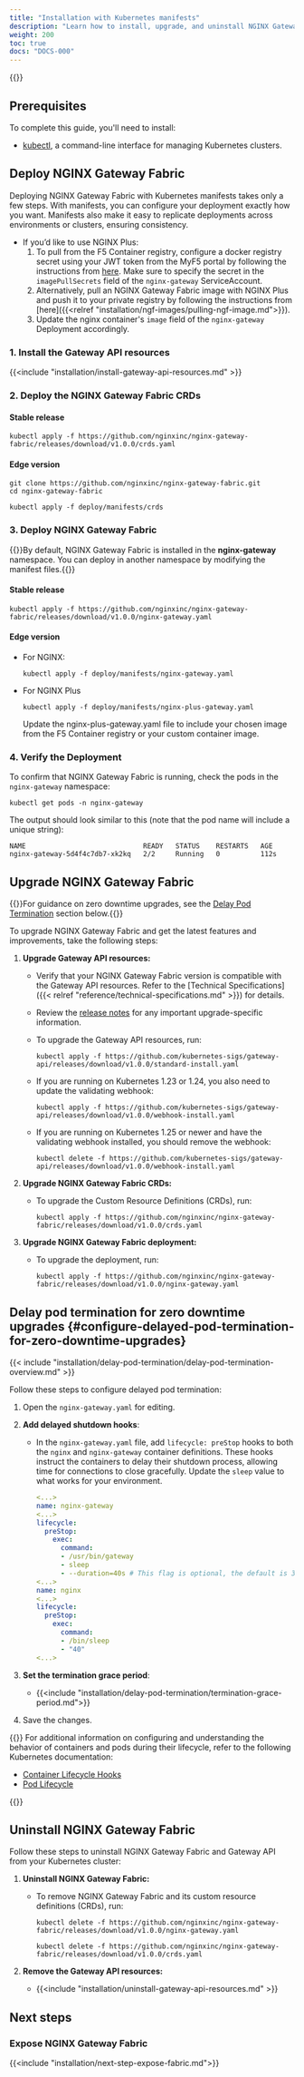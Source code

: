 ```yaml
---
title: "Installation with Kubernetes manifests"
description: "Learn how to install, upgrade, and uninstall NGINX Gateway Fabric using Kubernetes manifests."
weight: 200
toc: true
docs: "DOCS-000"
---
```


{{<custom-styles>}}

## Prerequisites

To complete this guide, you'll need to install:

- [kubectl](https://kubernetes.io/docs/tasks/tools/), a command-line interface for managing Kubernetes clusters.


## Deploy NGINX Gateway Fabric

Deploying NGINX Gateway Fabric with Kubernetes manifests takes only a few steps. With manifests, you can configure your deployment exactly how you want. Manifests also make it easy to replicate deployments across environments or clusters, ensuring consistency.

- If you’d like to use NGINX Plus:
  1. To pull from the F5 Container registry, configure a docker registry secret using your JWT token from the MyF5 portal by following the instructions from [here](https://docs.nginx.com/nginx-gateway-fabric/installation/ngf-images/jwt-token-docker-secret). Make sure to specify the secret in the `imagePullSecrets` field of the `nginx-gateway` ServiceAccount.
  1. Alternatively, pull an NGINX Gateway Fabric image with NGINX Plus and push it to your private registry by following the instructions from [here]({{<relref "installation/ngf-images/pulling-ngf-image.md">}}).
  1. Update the nginx container's `image` field of the `nginx-gateway` Deployment accordingly.

### 1. Install the Gateway API resources

{{<include "installation/install-gateway-api-resources.md" >}}

### 2. Deploy the NGINX Gateway Fabric CRDs

#### Stable release

   ```shell
   kubectl apply -f https://github.com/nginxinc/nginx-gateway-fabric/releases/download/v1.0.0/crds.yaml
   ```

#### Edge version

   ```shell
   git clone https://github.com/nginxinc/nginx-gateway-fabric.git
   cd nginx-gateway-fabric
   ```

   ```shell
   kubectl apply -f deploy/manifests/crds
   ```

### 3. Deploy NGINX Gateway Fabric

   {{<note>}}By default, NGINX Gateway Fabric is installed in the **nginx-gateway** namespace. You can deploy in another namespace by modifying the manifest files.{{</note>}}

#### Stable release

   ```shell
   kubectl apply -f https://github.com/nginxinc/nginx-gateway-fabric/releases/download/v1.0.0/nginx-gateway.yaml
   ```

#### Edge version

- For NGINX:

   ```shell
   kubectl apply -f deploy/manifests/nginx-gateway.yaml
   ```

- For NGINX Plus

   ```shell
   kubectl apply -f deploy/manifests/nginx-plus-gateway.yaml
   ```

   Update the nginx-plus-gateway.yaml file to include your chosen image from the F5 Container registry or your custom container image.


### 4. Verify the Deployment

To confirm that NGINX Gateway Fabric is running, check the pods in the `nginx-gateway` namespace:

   ```shell
   kubectl get pods -n nginx-gateway
   ```

   The output should look similar to this (note that the pod name will include a unique string):

   ```text
   NAME                             READY   STATUS    RESTARTS   AGE
   nginx-gateway-5d4f4c7db7-xk2kq   2/2     Running   0          112s
   ```


## Upgrade NGINX Gateway Fabric

{{<tip>}}For guidance on zero downtime upgrades, see the [Delay Pod Termination](#configure-delayed-pod-termination-for-zero-downtime-upgrades) section below.{{</tip>}}

To upgrade NGINX Gateway Fabric and get the latest features and improvements, take the following steps:

1. **Upgrade Gateway API resources:**

   - Verify that your NGINX Gateway Fabric version is compatible with the Gateway API resources. Refer to the [Technical Specifications]({{< relref "reference/technical-specifications.md" >}}) for details.
   - Review the [release notes](https://github.com/kubernetes-sigs/gateway-api/releases) for any important upgrade-specific information.
   - To upgrade the Gateway API resources, run:

      ```shell
      kubectl apply -f https://github.com/kubernetes-sigs/gateway-api/releases/download/v1.0.0/standard-install.yaml
      ```

   - If you are running on Kubernetes 1.23 or 1.24, you also need to update the validating webhook:

      ```shell
      kubectl apply -f https://github.com/kubernetes-sigs/gateway-api/releases/download/v1.0.0/webhook-install.yaml
      ```

   - If you are running on Kubernetes 1.25 or newer and have the validating webhook installed, you should remove the
   webhook:

      ```shell
      kubectl delete -f https://github.com/kubernetes-sigs/gateway-api/releases/download/v1.0.0/webhook-install.yaml
      ```

1. **Upgrade NGINX Gateway Fabric CRDs:**
   - To upgrade the Custom Resource Definitions (CRDs), run:

      ```shell
      kubectl apply -f https://github.com/nginxinc/nginx-gateway-fabric/releases/download/v1.0.0/crds.yaml
      ```

1. **Upgrade NGINX Gateway Fabric deployment:**
   - To upgrade the deployment, run:

      ```shell
      kubectl apply -f https://github.com/nginxinc/nginx-gateway-fabric/releases/download/v1.0.0/nginx-gateway.yaml
      ```


## Delay pod termination for zero downtime upgrades {#configure-delayed-pod-termination-for-zero-downtime-upgrades}

{{< include "installation/delay-pod-termination/delay-pod-termination-overview.md" >}}

Follow these steps to configure delayed pod termination:

1. Open the `nginx-gateway.yaml` for editing.

1. **Add delayed shutdown hooks**:

   - In the `nginx-gateway.yaml` file, add `lifecycle: preStop` hooks to both the `nginx` and `nginx-gateway` container definitions. These hooks instruct the containers to delay their shutdown process, allowing time for connections to close gracefully. Update the `sleep` value to what works for your environment.

      ```yaml
      <...>
      name: nginx-gateway
      <...>
      lifecycle:
        preStop:
          exec:
            command:
            - /usr/bin/gateway
            - sleep
            - --duration=40s # This flag is optional, the default is 30s
      <...>
      name: nginx
      <...>
      lifecycle:
        preStop:
          exec:
            command:
            - /bin/sleep
            - "40"
      <...>
      ```

1. **Set the termination grace period**:

   - {{<include "installation/delay-pod-termination/termination-grace-period.md">}}

1. Save the changes.

{{<see-also>}}
For additional information on configuring and understanding the behavior of containers and pods during their lifecycle, refer to the following Kubernetes documentation:

- [Container Lifecycle Hooks](https://kubernetes.io/docs/concepts/containers/container-lifecycle-hooks/#container-hooks)
- [Pod Lifecycle](https://kubernetes.io/docs/concepts/workloads/Pods/Pod-lifecycle/#Pod-termination)

{{</see-also>}}


## Uninstall NGINX Gateway Fabric

Follow these steps to uninstall NGINX Gateway Fabric and Gateway API from your Kubernetes cluster:

1. **Uninstall NGINX Gateway Fabric:**

   - To remove NGINX Gateway Fabric and its custom resource definitions (CRDs), run:

     ```shell
     kubectl delete -f https://github.com/nginxinc/nginx-gateway-fabric/releases/download/v1.0.0/nginx-gateway.yaml
     ```

     ```shell
     kubectl delete -f https://github.com/nginxinc/nginx-gateway-fabric/releases/download/v1.0.0/crds.yaml
     ```

1. **Remove the Gateway API resources:**

   - {{<include "installation/uninstall-gateway-api-resources.md" >}}

## Next steps

### Expose NGINX Gateway Fabric

{{<include "installation/next-step-expose-fabric.md">}}
